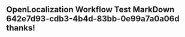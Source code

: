 <properties
ms.topic="hero-topic"
ms.test1="hero-topic"
ms.test2="test"/>

## OpenLocalization Workflow Test MarkDown 642e7d93-cdb3-4b4d-83bb-0e99a7a0a06d thanks!
<!--HONumber=Mar16_HO2-->
